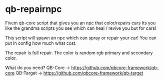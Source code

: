 # qb-repairnpc
Fivem qb-core script that gives you an npc that color/repairs cars
Its you like the grandma scripts you see which can heal / revive you but for cars!

This script will spawn an npc which can spray or repair your car!
You can put in config how much what cost.

The repair is full repair.
The color is random rgb primary and secondary color.

What do you need?
QB-Core -> https://github.com/qbcore-framework/qb-core
QB-Target -> https://github.com/qbcore-framework/qb-target
